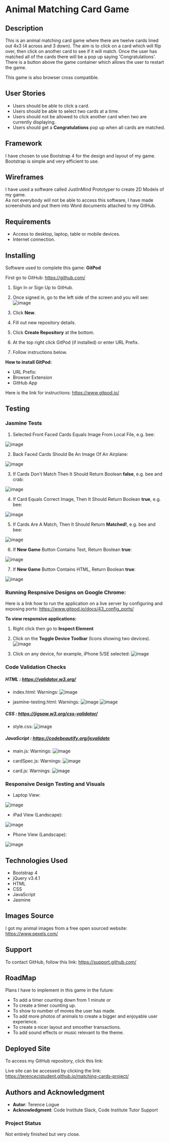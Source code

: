 # Animal Matching Card Game

## Description
This is an animal matching card game where there are twelve cards lined out 4x3 (4 across and 3 down).  The aim
is to click on a card which will flip over, then click on another card to see if it will match.  Once the user has
matched all of the cards there will be a pop up saying 'Congratulations'.  There is a button above the game container
which allows the user to restart the game.

This game is also browser cross compatible.


## User Stories

- Users should be able to click a card.
- Users should be able to select two cards at a time.
- Users should not be allowed to click another card when two are currently displaying.
- Users should get a **Congratulations** pop up when all cards are matched.


## Framework

I have chosen to use Bootstrap 4 for the design and layout of my game.  Bootstrap is simple and very efficient to use.


## Wireframes

I have used a software called JustInMind Prototyper to create 2D Models of my game.  
As not everybody will not be able to access this software, I have made screenshots and put them into Word documents attached to my GitHub.


## Requirements
- Access to desktop, laptop, table or mobile devices.
- Internet connection.


## Installing
Software used to complete this game: **GitPod**

First go to GitHub: https://github.com/
1. Sign In or Sign Up to GitHub.
2. Once signed in, go to the left side of the screen and you will see:
![image](https://user-images.githubusercontent.com/48124466/68049737-89b6b280-fcdb-11e9-9e41-e02d4dc6fa9a.png)

3. Click **New**.
4. Fill out new repository details.
5. Click **Create Repository** at the bottom.
6. At the top right click GitPod (if installed) or enter URL Prefix.
7. Follow instructions below.

**How to install GitPod:**
- URL Prefix:
- Browser Extension
- GitHub App

Here is the link for instructions: https://www.gitpod.io/


## Testing

### Jasmine Tests

1. Selected Front Faced Cards Equals Image From Local File, e.g. bee:

![image](https://user-images.githubusercontent.com/48124466/68870972-a4355680-06f3-11ea-9694-832e545c1ce3.png)

2. Back Faced Cards Should Be An Image Of An Airplane:

![image](https://user-images.githubusercontent.com/48124466/68871216-01c9a300-06f4-11ea-99f0-fee8ad0034ae.png)

3. If Cards Don't Match Then It Should Return Boolean **false**, e.g. bee and crab:

![image](https://user-images.githubusercontent.com/48124466/68871385-3ccbd680-06f4-11ea-9d64-4045bed181a9.png)

4. If Card Equals Correct Image, Then It Should Return Boolean **true**, e.g. bee:

![image](https://user-images.githubusercontent.com/48124466/68871613-a2b85e00-06f4-11ea-921e-6a8af9076bea.png)

5. If Cards Are A Match, Then It Should Return **Matched!**, e.g. bee and bee:

![image](https://user-images.githubusercontent.com/48124466/68871783-e3b07280-06f4-11ea-8380-db8369157d5b.png)

6. If **New Game** Button Contains Text, Return Boolean **true**:

![image](https://user-images.githubusercontent.com/48124466/68872020-46a20980-06f5-11ea-8312-7e5fbc633588.png)

7. If **New Game** Button Contains HTML, Return Boolean **true**:

![image](https://user-images.githubusercontent.com/48124466/68872095-61747e00-06f5-11ea-8c71-8de747efb062.png)


### Running Respnsive Designs on Google Chrome:

Here is a link how to run the application on a live server by configuring and exposing ports:
https://www.gitpod.io/docs/43_config_ports/

**To view responsive applications:**
1. Right click then go to **Inspect Element**
2. Click on the **Toggle Device Toolbar** (Icons showing two devices).
![image](https://user-images.githubusercontent.com/48124466/68051275-f2ebf500-fcde-11e9-8b3a-adc7abc16c5f.png)

3. Click on any device, for example, iPhone 5/SE selected:
![image](https://user-images.githubusercontent.com/48124466/68051467-5aa24000-fcdf-11e9-8666-d29f1afa8955.png)


### Code Validation Checks

##### HTML : https://validator.w3.org/

- index.html: Warnings: 
![image](https://user-images.githubusercontent.com/48124466/68872903-ae0c8900-06f6-11ea-8a3c-324b4484295a.png)

- jasmine-testing.html: Warnings: 
![image](https://user-images.githubusercontent.com/48124466/68873041-e2804500-06f6-11ea-9df4-851d0fbd7c72.png)
![image](https://user-images.githubusercontent.com/48124466/68872903-ae0c8900-06f6-11ea-8a3c-324b4484295a.png)


##### CSS : https://jigsaw.w3.org/css-validator/

- style.css: 
![image](https://user-images.githubusercontent.com/48124466/68873314-59b5d900-06f7-11ea-9397-7a4309ec32f5.png)

##### JavaScript : https://codebeautify.org/jsvalidate

- main.js: Warnings: 
![image](https://user-images.githubusercontent.com/48124466/68873669-df398900-06f7-11ea-8168-a8d348ac034d.png)

- cardSpec.js: Warnings:
![image](https://user-images.githubusercontent.com/48124466/68873857-2b84c900-06f8-11ea-9943-1794ba79afdb.png)

- card.js: Warnings:
![image](https://user-images.githubusercontent.com/48124466/68874034-730b5500-06f8-11ea-9fcf-21cce0bfc226.png)


### Responsive Design Testing and Visuals
- Laptop View:

![image](https://user-images.githubusercontent.com/48124466/68049030-c84b6d80-fcd9-11e9-88e8-02c18e927c2d.png)


- iPad View (Landscape):

![image](https://user-images.githubusercontent.com/48124466/68049149-12ccea00-fcda-11e9-93bc-20ff74342e57.png)


- Phone View (Landscape):

![image](https://user-images.githubusercontent.com/48124466/68049209-37c15d00-fcda-11e9-94b1-944f4650e341.png)


## Technologies Used
- Bootstrap 4
- jQuery v3.4.1
- HTML
- CSS
- JavaScript
- Jasmine


## Images Source 
I got my animal images from a free open sourced website: https://www.pexels.com/


## Support
To contact GitHub, follow this link: https://support.github.com/


## RoadMap
Plans I have to implement in this game in the future:
- To add a timer counting down from 1 minute or
- To create a timer counting up.
- To show to number of moves the user has made.
- To add more photos of animals to create a bigger and enjoyable user experience.
- To create a nicer layout and smoother transactions.
- To add sound effects or music relevant to the theme.


## Deployed Site
To access my GitHub repository, click this link: 

Live site can be accessed by clicking the link:
https://terencecistudent.github.io/matching-cards-project/


## Authors and Acknowledgment
- **Autor**: Terence Logue
- **Acknowledgment**: Code Institute Slack, Code Institute Tutor Support


### Project Status
Not entirely finished but very close.